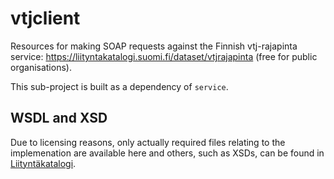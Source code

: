<!--
SPDX-FileCopyrightText: 2017-2020 City of Espoo

SPDX-License-Identifier: LGPL-2.1-or-later
-->

# vtjclient

Resources for making SOAP requests against the Finnish vtj-rajapinta service:
<https://liityntakatalogi.suomi.fi/dataset/vtjrajapinta> (free for public
organisations).

This sub-project is built as a dependency of `service`.

## WSDL and XSD

Due to licensing reasons, only actually required files relating to the
implemenation are available here and others, such as XSDs, can be found in
[Liityntäkatalogi](https://liityntakatalogi.suomi.fi/dataset/vtjrajapinta).
